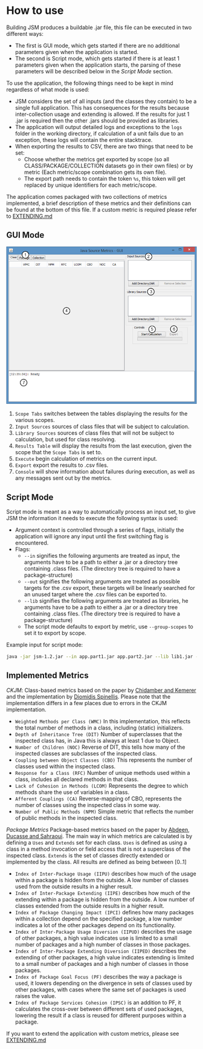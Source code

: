 How to use
============

Building JSM produces a buildable .jar file, this file can be executed in two different ways:
* The first is GUI mode, which gets started if there are no additional parameters given when the application is started.
* The second is Script mode, which gets started if there is at least 1 parameters given when the application starts, the parsing of these parameters will be described below in the *Script Mode* section.

To use the application, the following things need to be kept in mind regardless of what mode is used:
* JSM considers the set of all inputs (and the classes they contain) to be a single full application. This has consequences for the results because inter-collection usage and extending is allowed. If the results for just 1 .jar is required then the other .jars should be provided as libraries.
* The application will output detailed logs and exceptions to the `logs` folder in the working directory, if calculation of a unit fails due to an exception, these logs will contain the entire stacktrace.
* When exporting the results to CSV, there are two things that need to be set:
  * Choose whether the metrics get exported by scope (so all CLASS/PACKAGE/COLLECTION datasets go in their own files) or by metric (Each metric/scope combination gets its own file).
  * The export path needs to contain the token `%s`, this token will get replaced by unique identifiers for each metric/scope.

The application comes packaged with two collections of metrics implemented, a brief description of these metrics and their definitions can be found at the bottom of this file. If a custom metric is required please refer to [EXTENDING.md](EXTENDING.md)

GUI Mode
------------

![GUI Legend](imgs/gui-legend.png)

1. `Scope Tabs` switches between the tables displaying the results for the various scopes.
2. `Input Sources` sources of class files that will be subject to calculation. 
3. `Library Sources` sources of class files that will not be subject to calculation, but used for class resolving.
4. `Results Table` will display the results from the last execution, given the scope that the `Scope Tabs` is set to.
5. `Execute` begin calculation of metrics on the current input.
6. `Export` export the results to .csv files.
7. `Console` will show information about failures during execution, as well as any messages sent out by the metrics.


Script Mode
------------

Script mode is meant as a way to automatically process an input set, to give JSM the information it needs to execute the following syntax is used:

* Argument context is controlled through a series of flags, initially the application will ignore any input until the first switching flag is encountered.
* Flags:
  * `--in` signifies the following arguments are treated as input, the arguments have to be a path to either a .jar or a directory tree containing .class files. (The directory tree is required to have a package-structure)
  * `--out` signifies the following arguments are treated as possible targets for the .csv export, these targets will be linearly searched for an unused target where the .csv files can be exported to.
  * `--lib` signifies the following arguments are treated as libraries, he arguments have to be a path to either a .jar or a directory tree containing .class files. (The directory tree is required to have a package-structure)
  * The script mode defaults to export by metric, use `--group-scopes` to set it to export by scope.

Example input for script mode:
```bash
java -jar jsm-1.2.jar --in app.part1.jar app.part2.jar --lib lib1.jar --out results/%s.csv --group-scopes
```


Implemented Metrics
------------

*CKJM*: Class-based metrics based on the paper by [Chidamber and Kemerer](http://ieeexplore.ieee.org/xpl/articleDetails.jsp?arnumber=295895) and the implementation by [Diomidis Spinellis](/dspinellis/ckjm). Please note that the implementation differs in a few places due to errors in the CKJM implementation.
* `Weighted Methods per Class (WMC)` In this implementation, this reflects the total number of methods in a class, including (static) initializers.
* `Depth of Inheritance Tree (DIT)` Number of superclasses that the inspected class has, in Java this is always at least 1 due to Object.
* `Number of Children (NOC)` Reverse of DIT, this tells how many of the inspected classes are subclasses of the inspected class.
* `Coupling between Object Classes (CBO)` This represents the number of classes used within the inspected class.
* `Response for a Class (RFC)` Number of unique methods used within a class, includes all declared methods in that class.
* `Lack of Cohesion in Methods (LCOM)` Represents the degree to which methods share the use of variables in a class.
* `Afferent Couplings (CA)` Reverse-mapping of CBO, represents the number of classes using the inspected class in some way.
* `Number of Public Methods (NPM)` Simple metric that reflects the number of public methods in the inspected class.

*Package Metrics* Package-based metrics based on the paper by [Abdeen, Ducasse and Sahraoui](http://ieeexplore.ieee.org/xpl/articleDetails.jsp?arnumber=6079866). The main way in which metrics are calculated is by defining a `Uses` and `Extends` set for each class. `Uses` is defined as using a class in a method invocation or field access that is not a superclass of the inspected class. `Extends` is the set of classes directly extended or implemented by the class. All results are defined as being between [0..1]
* `Index of Inter-Package Usage (IIPU)` describes how much of the usage within a package is hidden from the outside. A low number of classes used from the outside results in a higher result.
* `Index of Inter-Package Extending (IIPE)` describes how much of the extending within a package is hidden from the outside. A low number of classes extended from the outside results in a higher result.
* `Index of Package Changing Impact (IPCI)` defines how many packages within a collection depend on the specified package, a low number indicates a lot of the other packages depend on its functionality.
* `Index of Inter-Package Usage Diversion (IIPUD)` describes the usage of other packages, a high value indicates use is limited to a small number of packages and a high number of classes in those packages.
* `Index of Inter-Package Extending Diversion (IIPED)` describes the extending of other packages, a high value indicates extending is limited to a small number of packages and a high number of classes in those packages.
* `Index of Package Goal Focus (PF)` describes the way a package is used, it lowers depending on the divergence in sets of classes used by other packages, with cases where the same set of packages is used raises the value.
* `Index of Package Services Cohesion (IPSC)` is an addition to PF, it calculates the cross-over between different sets of used packages, lowering the result if a class is reused for different purposes within a package.

If you want to extend the application with custom metrics, please see [EXTENDING.md](EXTENDING.md)
